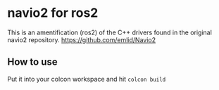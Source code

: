 # navio2 for ros2 

This is an amentification (ros2) of the C++ drivers found in the original navio2 repository.
https://github.com/emlid/Navio2

## How to use

Put it into your colcon workspace and hit `colcon build`
